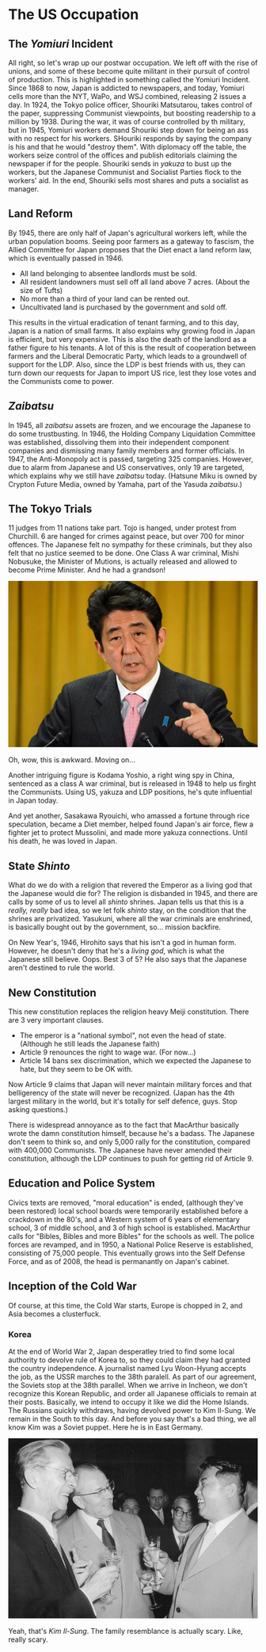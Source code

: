 # The US Occupation

## The *Yomiuri* Incident

All right, so let's wrap up our postwar occupation. We left off with the rise of unions, and some of these become quite militant in their pursuit of control of production. This is highlighted in something called the Yomiuri Incident. Since 1868 to now, Japan is addicted to newspapers, and today, Yomiuri cells more than the NYT, WaPo, and WSJ combined, releasing 2 issues a day. In 1924, the Tokyo police officer, Shouriki Matsutarou, takes control of the paper, suppressing Communist viewpoints, but boosting readership to a million by 1938. During the war, it was of course controlled by th military, but in 1945, Yomiuri workers demand Shouriki step down for being an ass with no respect for his workers. SHouriki responds by saying the company is his and that he would "destroy them". With diplomacy off the table, the workers seize control of the offices and publish editorials claiming the newspaper if for the people. Shouriki sends in *yakuza* to bust up the workers, but the Japanese Communist and Socialist Parties flock to the workers' aid. In the end, Shouriki sells most shares and puts a socialist as manager.

## Land Reform

By 1945, there are only half of Japan's agricultural workers left, while the urban population booms. Seeing poor farmers as a gateway to fascism, the Allied Committee for Japan proposes that the Diet enact a land reform law, which is eventually passed in 1946.

* All land belonging to absentee landlords must be sold.
* All resident landowners must sell off all land above 7 acres. (About the size of Tufts)
* No more than a third of your land can be rented out.
* Uncultivated land is purchased by the government and sold off.

This results in the virtual eradication of tenant farming, and to this day, Japan is a nation of small farms. It also explains why growing food in Japan is efficient, but very expensive. This is also the death of the landlord as a father figure to his tenants. A lot of this is the result of cooperation between farmers and the Liberal Democratic Party, which leads to a groundwell of support for the LDP. Also, since the LDP is best friends with us, they can turn down our requests for Japan to import US rice, lest they lose votes and the Communists come to power.

## *Zaibatsu*

In 1945, all *zaibatsu* assets are frozen, and we encourage the Japanese to do some trustbusting. In 1946, the Holding Company Liquidation Committee was established, dissolving them into their independent component companies and dismissing many family members and former officials. In 1947, the Anti-Monopoly act is passed, targeting 325 companies. However, due to alarm from Japanese and US conservatives, only 19 are targeted, which explains why we still have *zaibatsu* today. (Hatsune Miku is owned by Crypton Future Media, owned by Yamaha, part of the Yasuda *zaibatsu*.)

## The Tokyo Trials

11 judges from 11 nations take part. Tojo is hanged, under protest from Churchill. 6 are hanged for crimes against peace, but over 700 for minor offences. The Japanese felt no sympathy for these criminals, but they also felt that no justice seemed to be done. One Class A war criminal, Mishi Nobusuke, the Minister of Mutions, is actually released and allowed to become Prime Minister. And he had a grandson!

![](../res/abe.jpg)

Oh, wow, this is awkward. Moving on...

Another intriguing figure is Kodama Yoshio, a right wing spy in China, sentenced as a class A war criminal, but is released in 1948 to help us firght the Communists. Using US, yakuza and LDP positions, he's qute influential in Japan today.

And yet another, Sasakawa Ryouichi, who amassed a fortune through rice speculation, became a Diet member, helped found Japan's air force, flew a fighter jet to protect Mussolini, and made more yakuza connections. Until his death, he was loved in Japan.

## State *Shinto*

What do we do with a religion that revered the Emperor as a living god that the Japanese would die for? The religion is disbanded in 1945, and there are calls by some of us to level all *shinto* shrines. Japan tells us that this is a *really, really* bad idea, so we let folk *shinto* stay, on the condition that the shrines are privatized. Yasukuni, where all the war criminals are enshrined, is basically bought out by the government, so... mission backfire.

On New Year's, 1946, Hirohito says that his isn't a god in human form. However, he doesn't deny that he's a *living god*, which is what the Japanese still believe. Oops. Best 3 of 5? He also says that the Japanese aren't destined to rule the world.

## New Constitution

This new constitution replaces the religion heavy Meiji constitution. There are 3 very important clauses.

* The emperor is a "national symbol", not even the head of state. (Although he still leads the Japanese faith)
* Article 9 renounces the right to wage war. (For now...)
* Article 14 bans sex discrimination, which we expected the Japanese to hate, but they seem to be OK with.

Now Article 9 claims that Japan will never maintain military forces and that belligerency of the state will never be recognized. (Japan has the 4th largest military in the world, but it's totally for self defence, guys. Stop asking questions.)

There is widespread annoyance as to the fact that MacArthur basically wrote the damn constitution himself, because he's a badass. The Japanese don't seem to think so, and only 5,000 rally for the constitution, compared with 400,000 Communists. The Japanese have never amended their constitution, although the LDP continues to push for getting rid of Article 9.

## Education and Police System

Civics texts are removed, "moral education" is ended, (although they've been restored) local school boards were temporarily established before a crackdown in the 80's, and a Western system of 6 years of elementary school, 3 of middle school, and 3 of high school is established. MacArthur calls for "Bibles, Bibles and more Bibles" for the schools as well. The police forces are revamped, and in 1950, a National Police Reserve is established, consisting of 75,000 people. This eventually grows into the Self Defense Force, and as of 2008, the head is permanantly on Japan's cabinet.

## Inception of the Cold War

Of course, at this time, the Cold War starts, Europe is chopped in 2, and Asia becomes a clusterfuck.

### Korea

At the end of World War 2, Japan desperatley tried to find some local authority to devolve rule of Korea to, so they could claim they had granted the country independence. A journalist named Lyu Woon-Hyung accepts the job, as the USSR marches to the 38th paralell. As part of our agreement, the Soviets stop at the 38th parallel. When we arrive in Incheon, we don't recognize this Korean Republic, and order all Japanese officials to remain at their posts. Basically, we intend to occupy it like we did the Home Islands. The Russians quickly withdraws, having devolved power to Kim Il-Sung. We remain in the South to this day. And before you say that's a bad thing, we all know Kim was a Soviet puppet. Here he is in East Germany.

![](../res/Kim.jpg)

Yeah, that's *Kim Il-Sung*. The family resemblance is actually scary. Like, really scary.
